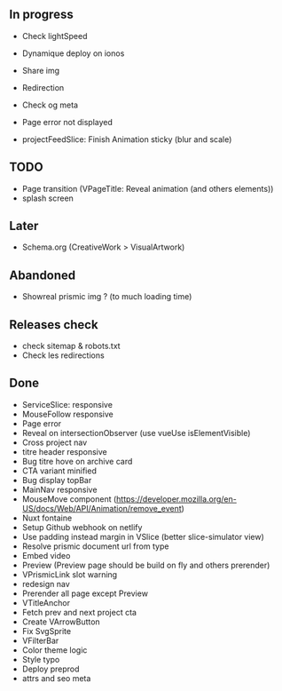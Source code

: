 ## In progress
- Check lightSpeed
- Dynamique deploy on ionos 
- Share img
- Redirection
- Check og meta
- Page error not displayed

- projectFeedSlice: Finish Animation sticky (blur and scale) 

## TODO
- Page transition (VPageTitle: Reveal animation (and others elements))
- splash screen

## Later
- Schema.org (CreativeWork > VisualArtwork)

## Abandoned
- Showreal prismic img ? (to much loading time)

## Releases check
- check sitemap & robots.txt
- Check les redirections

## Done
- ServiceSlice: responsive
- MouseFollow responsive
- Page error 
- Reveal on intersectionObserver (use vueUse isElementVisible)
- Cross project nav
- titre header responsive
- Bug titre hove on archive card 
- CTA variant minified
- Bug display topBar 
- MainNav responsive
- MouseMove component (https://developer.mozilla.org/en-US/docs/Web/API/Animation/remove_event)
- Nuxt fontaine
- Setup Github webhook on netlify
- Use padding instead margin in VSlice (better slice-simulator view)
- Resolve prismic document url from type
- Embed video
- Preview (Preview page should be build on fly and others prerender)
- VPrismicLink slot warning
- redesign nav
- Prerender all page except Preview
- VTitleAnchor
- Fetch prev and next project cta
- Create VArrowButton
- Fix SvgSprite
- VFilterBar
- Color theme logic
- Style typo
- Deploy preprod
- attrs and seo meta 
